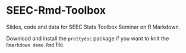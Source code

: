# SEEC-Rmd-Toolbox
Slides, code and data for SEEC Stats Toolbox Seminar on R Markdown.

Download and install the `prettydoc` package if you want to knit the `Rmarkdown demo.Rmd` file.
